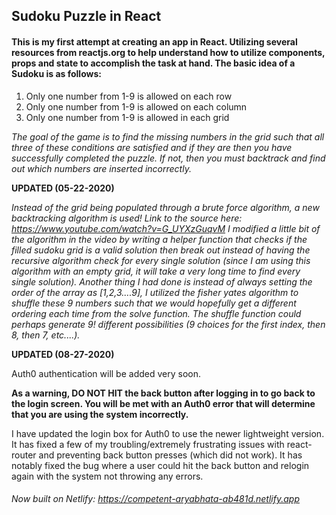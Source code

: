 ## Sudoku Puzzle in React

#### This is my first attempt at creating an app in React. Utilizing several resources from reactjs.org to help understand how to utilize components, props and state to accomplish the task at hand. The basic idea of a Sudoku is as follows:

1. Only one number from 1-9 is allowed on each row
2. Only one number from 1-9 is allowed on each column
3. Only one number from 1-9 is allowed in each grid

*The goal of the game is to find the missing numbers in the grid such that all three of these conditions are satisfied and if they are then you have successfully completed the puzzle. If not, then you must backtrack and find out which numbers are inserted incorrectly.*


**UPDATED (05-22-2020)**

*Instead of the grid being populated through a brute force algorithm, a new backtracking algorithm is used! Link to the source here: https://www.youtube.com/watch?v=G_UYXzGuqvM
I modified a little bit of the algorithm in the video by writing a helper function that checks if the filled sudoku grid is a valid solution then break out instead of having the recursive algorithm check for every single solution (since I am using this algorithm with an empty grid, it will take a very long time to find every single solution). 
Another thing I had done is instead of always setting the order of the array as [1,2,3....9], I utilized the fisher yates algorithm to shuffle these 9 numbers such that we would hopefully get a different ordering each time from the solve function. The shuffle function could perhaps generate 9! different possibilities (9 choices for the first index, then 8, then 7, etc....).*


**UPDATED (08-27-2020)**

Auth0 authentication will be added very soon.

**As a warning, DO NOT HIT the back button after logging in to go back to the login screen. You will be met with an Auth0 error that will determine that you are using the system incorrectly.**

I have updated the login box for Auth0 to use the newer lightweight version. It has fixed a few of my troubling/extremely frustrating issues with react-router and preventing back button presses (which did not work). It has notably fixed the bug where a user could hit the back button and relogin again with the system not throwing any errors.

###### Now built on Netlify: https://competent-aryabhata-ab481d.netlify.app
